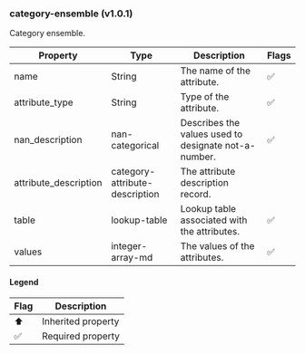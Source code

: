 ### category-ensemble (v1.0.1)
Category ensemble.

| Property | Type | Description | Flags |
|---|---|---|---|
| name | String | The name of the attribute. | ✅ |
| attribute_type | String | Type of the attribute. | ✅ |
| nan_description | nan-categorical | Describes the values used to designate not-a-number. | ✅ |
| attribute_description | category-attribute-description | The attribute description record. |  |
| table | lookup-table | Lookup table associated with the attributes. | ✅ |
| values | integer-array-md | The values of the attributes. | ✅ |


#### Legend

| Flag | Description |
| --- | --- |
| ⬆️ | Inherited property |
| ✅ | Required property |

